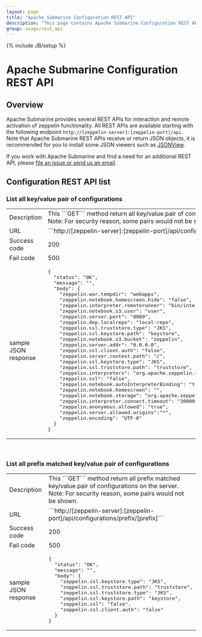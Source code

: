 ```yaml
---
layout: page
title: "Apache Submarine Configuration REST API"
description: "This page contains Apache Submarine Configuration REST API information."
group: usage/rest_api 
---
```

<!--
Licensed under the Apache License, Version 2.0 (the "License");
you may not use this file except in compliance with the License.
You may obtain a copy of the License at

http://www.apache.org/licenses/LICENSE-2.0

Unless required by applicable law or agreed to in writing, software
distributed under the License is distributed on an "AS IS" BASIS,
WITHOUT WARRANTIES OR CONDITIONS OF ANY KIND, either express or implied.
See the License for the specific language governing permissions and
limitations under the License.
-->
{% include JB/setup %}

# Apache Submarine Configuration REST API

<div id="toc"></div>

## Overview
Apache Submarine provides several REST APIs for interaction and remote activation of zeppelin functionality.
All REST APIs are available starting with the following endpoint `http://[zeppelin-server]:[zeppelin-port]/api`. 
Note that Apache Submarine REST APIs receive or return JSON objects, it is recommended for you to install some JSON viewers such as [JSONView](https://chrome.google.com/webstore/detail/jsonview/chklaanhfefbnpoihckbnefhakgolnmc).

If you work with Apache Submarine and find a need for an additional REST API, please [file an issue or send us an email](http://submarine.apache.org/community.html).


## Configuration REST API list

### List all key/value pair of configurations
  <table class="table-configuration">
    <col width="200">
    <tr>
      <td>Description</td>
      <td>This ```GET``` method return all key/value pair of configurations on the server.<br/>
       Note: For security reason, some pairs would not be shown.</td>
    </tr>
    <tr>
      <td>URL</td>
      <td>```http://[zeppelin-server]:[zeppelin-port]/api/configurations/all```</td>
    </tr>
    <tr>
      <td>Success code</td>
      <td>200</td>
    </tr>
    <tr>
      <td> Fail code</td>
      <td> 500 </td>
    </tr>
    <tr>
      <td> sample JSON response
      </td>
      <td>
        <pre>
{
  "status": "OK",
  "message": "",
  "body": {
    "zeppelin.war.tempdir": "webapps",
    "zeppelin.notebook.homescreen.hide": "false",
    "zeppelin.interpreter.remoterunner": "bin/interpreter.sh",
    "zeppelin.notebook.s3.user": "user",
    "zeppelin.server.port": "8089",
    "zeppelin.dep.localrepo": "local-repo",
    "zeppelin.ssl.truststore.type": "JKS",
    "zeppelin.ssl.keystore.path": "keystore",
    "zeppelin.notebook.s3.bucket": "zeppelin",
    "zeppelin.server.addr": "0.0.0.0",
    "zeppelin.ssl.client.auth": "false",
    "zeppelin.server.context.path": "/",
    "zeppelin.ssl.keystore.type": "JKS",
    "zeppelin.ssl.truststore.path": "truststore",
    "zeppelin.interpreters": "org.apache.zeppelin.spark.SparkInterpreter,org.apache.zeppelin.spark.PySparkInterpreter,org.apache.zeppelin.spark.SparkRInterpreter,org.apache.zeppelin.spark.SparkSqlInterpreter,org.apache.zeppelin.spark.DepInterpreter,org.apache.zeppelin.markdown.Markdown,org.apache.zeppelin.angular.AngularInterpreter,org.apache.zeppelin.shell.ShellInterpreter,org.apache.zeppelin.flink.FlinkInterpreter,org.apache.zeppelin.lens.LensInterpreter,org.apache.zeppelin.ignite.IgniteInterpreter,org.apache.zeppelin.ignite.IgniteSqlInterpreter,org.apache.zeppelin.cassandra.CassandraInterpreter,org.apache.zeppelin.geode.GeodeOqlInterpreter,org.apache.zeppelin.kylin.KylinInterpreter,org.apache.zeppelin.elasticsearch.ElasticsearchInterpreter,org.apache.zeppelin.scalding.ScaldingInterpreter",
    "zeppelin.ssl": "false",
    "zeppelin.notebook.autoInterpreterBinding": "true",
    "zeppelin.notebook.homescreen": "",
    "zeppelin.notebook.storage": "org.apache.zeppelin.notebook.repo.VFSNotebookRepo",
    "zeppelin.interpreter.connect.timeout": "30000",
    "zeppelin.anonymous.allowed": "true",
    "zeppelin.server.allowed.origins":"*",
    "zeppelin.encoding": "UTF-8"
  }
}</pre></td>
    </tr>
  </table>

<br/>

### List all prefix matched key/value pair of configurations
  <table class="table-configuration">
    <col width="200">
    <tr>
      <td>Description</td>
      <td>This ```GET``` method return all prefix matched key/value pair of configurations on the server.<br/>
      Note: For security reason, some pairs would not be shown.</td>
    </tr>
    <tr>
      <td>URL</td>
      <td>```http://[zeppelin-server]:[zeppelin-port]/api/configurations/prefix/[prefix]```</td>
    </tr>
    <tr>
      <td>Success code</td>
      <td>200</td>
    </tr>
    <tr>
      <td> Fail code</td>
      <td> 500 </td>
    </tr>
    <tr>
      <td> sample JSON response
      </td>
      <td><pre>
{
  "status": "OK",
  "message": "",
  "body": {
    "zeppelin.ssl.keystore.type": "JKS",
    "zeppelin.ssl.truststore.path": "truststore",
    "zeppelin.ssl.truststore.type": "JKS",
    "zeppelin.ssl.keystore.path": "keystore",
    "zeppelin.ssl": "false",
    "zeppelin.ssl.client.auth": "false"
  }
}</pre>
      </td>
    </tr>
  </table>
